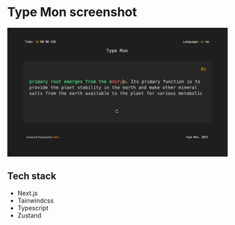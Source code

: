 # Type Mon screenshot
<img width="2390px" alt="Screenshot of Type Mon" src="https://github.com/OthyTenk/type-mon/blob/main/screenshot/screenshot.png">


## Tech stack
- Next.js
- Tainwindcss
- Typescript
- Zustand

